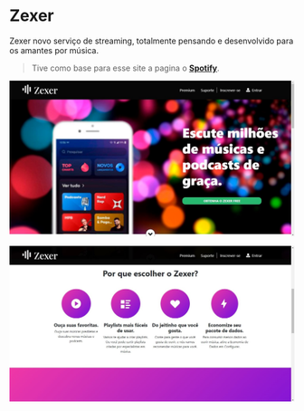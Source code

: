 # Zexer

Zexer novo serviço de streaming, totalmente pensando e desenvolvido para os amantes por música.

> Tive como base para esse site a pagina o **[Spotify](https://www.spotify.com/br/free/?utm_source=br-pt_brand_contextual-desktop_text&utm_medium=paidsearch&utm_campaign=alwayson_latam_br_premiumbusiness_core_brand+contextual-desktop+text+exact+br-pt+google&gclid=CjwKCAjwjdOIBhA_EiwAHz8xm84irkbMTsVEpiz70WASHuTJvKNmChFE-QFQwGITBK2NCtBrngJwdRoCctwQAvD_BwE&gclsrc=aw.ds)**.  

![Tela principal](/readme-img/zexer.jpg)

![Motivos](/readme-img/zexer-escolha.jpg)

